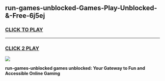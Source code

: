 
## run-games-unblocked-Games-Play-Unblocked-&-Free-6j5ej
<h3>
<a href="https://premium76.site?title=run-games-unblocked&ref=24A">CLICK TO PLAY</a></h3>
<hr>

<h3>
<a href="https://premium76.site?title=run-games-unblocked&ref=24A">CLICK 2 PLAY</a>
  
</h3>

<a href="https://premium76.site?title=run-games-unblocked&ref=24A"><img src="https://clearcache.store/games.png"></a>


**run-games-unblocked games unblocked: Your Gateway to Fun and Accessible Online Gaming**
